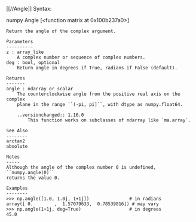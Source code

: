 [[//Angle]]
Syntax:

  numpy Angle [<function matrix at 0x100b237a0>]


    Return the angle of the complex argument.

    Parameters
    ----------
    z : array_like
        A complex number or sequence of complex numbers.
    deg : bool, optional
        Return angle in degrees if True, radians if False (default).

    Returns
    -------
    angle : ndarray or scalar
        The counterclockwise angle from the positive real axis on the complex
        plane in the range ``(-pi, pi]``, with dtype as numpy.float64.

        ..versionchanged:: 1.16.0
            This function works on subclasses of ndarray like `ma.array`.

    See Also
    --------
    arctan2
    absolute

    Notes
    -----
    Although the angle of the complex number 0 is undefined, ``numpy.angle(0)``
    returns the value 0.

    Examples
    --------
    >>> np.angle([1.0, 1.0j, 1+1j])               # in radians
    array([ 0.        ,  1.57079633,  0.78539816]) # may vary
    >>> np.angle(1+1j, deg=True)                  # in degrees
    45.0

    